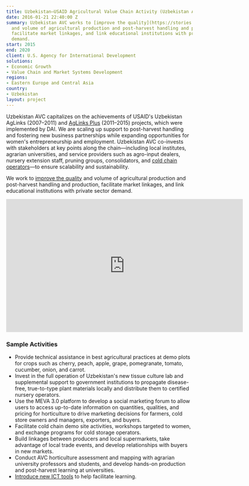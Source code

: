 ```yaml
---
title: Uzbekistan—USAID Agricultural Value Chain Activity (Uzbekistan AVC)
date: 2016-01-21 22:40:00 Z
summary: Uzbekistan AVC works to [improve the quality](https://stories.usaid.gov/trade-for-tomorrow/#page-1)
  and volume of agricultural production and post-harvest handling and production,
  facilitate market linkages, and link educational institutions with private sector
  demand.
start: 2015
end: 2020
client: U.S. Agency for International Development
solutions:
- Economic Growth
- Value Chain and Market Systems Development
regions:
- Eastern Europe and Central Asia
country:
- Uzbekistan
layout: project
---
```


Uzbekistan AVC capitalizes on the achievements of USAID's Uzbekistan AgLinks (2007–2011) and [AgLinks Plus](https://www.dai.com/our-work/projects/uzbekistan-aglinks-plus) (2011–2015) projects, which were implemented by DAI. We are scaling up support to post-harvest handling and fostering new business partnerships while expanding opportunities for women's entrepreneurship and employment. Uzbekistan AVC co-invests with stakeholders at key points along the chain—including local institutes, agrarian universities, and service providers such as agro-input dealers, nursery extension staff, pruning groups, consolidators, and [cold chain operators](http://dai-global-developments.com/articles/the-proliferation-of-cold-storage-in-uzbekistan/)—to ensure scalability and sustainability.

We work to [improve the quality](https://stories.usaid.gov/trade-for-tomorrow/#page-1) and volume of agricultural production and post-harvest handling and production, facilitate market linkages, and link educational institutions with private sector demand.

<iframe src="https://player.vimeo.com/video/210491523" width="640" height="360" frameborder="0" webkitallowfullscreen mozallowfullscreen allowfullscreen></iframe>

### Sample Activities

* Provide technical assistance in best agricultural practices at demo plots for crops such as cherry, peach, apple, grape, pomegranate, tomato, cucumber, onion, and carrot.
* Invest in the full operation of Uzbekistan's new tissue culture lab and supplemental support to government institutions to propagate disease-free, true-to-type plant materials locally and distribute them to certified nursery operators.
* Use the MEVA 3.0 platform to develop a social marketing forum to allow users to access up-to-date information on quantities, qualities, and pricing for horticulture to drive marketing decisions for farmers, cold store owners and managers, exporters, and buyers.
* Facilitate cold chain demo site activities, workshops targeted to women, and exchange programs for cold storage operators.
* Build linkages between producers and local supermarkets, take advantage of local trade events, and develop relationships with buyers in new markets.
* Conduct AVC horticulture assessment and mapping with agrarian university professors and students, and develop hands-on production and post-harvest learning at universities.
* [Introduce new ICT tools](https://dai-global-digital.com/horticulturalist-chat-groups-and-youtube-q-and-as-an-uzbek-ict4ag-case-study.html?utm_source=daidotcom) to help facilitate learning.
